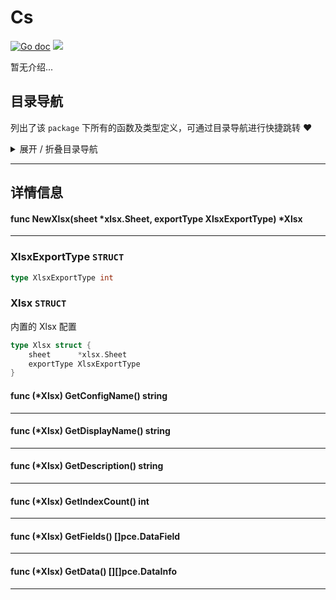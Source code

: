 # Cs

[![Go doc](https://img.shields.io/badge/go.dev-reference-brightgreen?logo=go&logoColor=white&style=flat)](https://pkg.go.dev/github.com/kercylan98/minotaur)
![](https://img.shields.io/badge/Email-kercylan@gmail.com-green.svg?style=flat)

暂无介绍...


## 目录导航
列出了该 `package` 下所有的函数及类型定义，可通过目录导航进行快捷跳转 ❤️
<details>
<summary>展开 / 折叠目录导航</summary>


> 包级函数定义

|函数名称|描述
|:--|:--
|[NewXlsx](#NewXlsx)|暂无描述...


> 类型定义

|类型|名称|描述
|:--|:--|:--
|`STRUCT`|[XlsxExportType](#struct_XlsxExportType)|暂无描述...
|`STRUCT`|[Xlsx](#struct_Xlsx)|内置的 Xlsx 配置

</details>


***
## 详情信息
#### func NewXlsx(sheet *xlsx.Sheet, exportType XlsxExportType) *Xlsx
<span id="NewXlsx"></span>

***
<span id="struct_XlsxExportType"></span>
### XlsxExportType `STRUCT`

```go
type XlsxExportType int
```
<span id="struct_Xlsx"></span>
### Xlsx `STRUCT`
内置的 Xlsx 配置
```go
type Xlsx struct {
	sheet      *xlsx.Sheet
	exportType XlsxExportType
}
```
#### func (*Xlsx) GetConfigName()  string
***
#### func (*Xlsx) GetDisplayName()  string
***
#### func (*Xlsx) GetDescription()  string
***
#### func (*Xlsx) GetIndexCount()  int
***
#### func (*Xlsx) GetFields()  []pce.DataField
***
#### func (*Xlsx) GetData()  [][]pce.DataInfo
***
